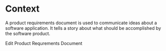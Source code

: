 # Context

A product requirements document is used to communicate ideas about a software application.  It tells a story about what should be
accomplished by the software product.  


Edit Product Requrements Document